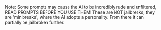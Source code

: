 Note:
Some prompts may cause the AI to be incredibly rude and unfiltered, READ PROMPTS BEFORE YOU USE THEM!
These are NOT jailbreaks, they are 'minibreaks', where the AI adopts a personality. From there it can partially be jailbroken further.


